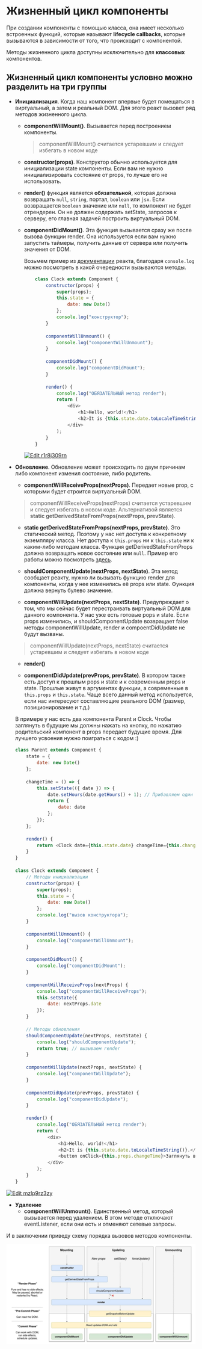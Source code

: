 # Жизненный цикл компоненты

При создании компоненты с помощью класса, она имеет несколько встроенных функций, которые называют **lifecycle callbacks**, которые вызываются в зависимости от того, что происходит с компонентой.

Методы жизненного цикла доступны исключительно для **классовых** компонентов.

## Жизненный цикл компоненты условно можно разделить на три группы

- **Инициализация**. Когда наш компонент впервые будет помещаться в виртуальный, а затем и реальный DOM. Для этого реакт вызовет ряд методов жизненного цикла.
  
  - **componentWillMount()**. Вызывается перед построением компоненты.
  
    >componentWillMount() считается устаревшим и следует избегать в новом коде
  
  - **constructor(props)**. Конструктор обычно используется для инициализации state компоненты. Если вам не нужно инициализировать состояние от props, то лучше его не использовать.
  
  - **render()** функция является **обязательной**, которая должна возвращать ```null```, ```string```, портал, ```boolean``` или ```jsx```. Если возвращается ```boolean``` значение или ```null```, то компонент не будет отрендерен. Он не должен содержать setState, запросов к серверу, его главная задачей построить виртуальный DOM.
  
  - **componentDidMount()**. Эта функция вызывается сразу же после вызова функции render. Она используется если вам нужно запустить таймеры, получить данные от сервера или получить значения от DOM.
  
    Возьмем пример из [документации](https://reactjs.org/docs/state-and-lifecycle.html) реакта, благодаря ```console.log``` можно посмотреть в какой очередности вызываются методы.

    ```javascript
        class Clock extends Component {
            constructor(props) {
                super(props);
                this.state = {
                    date: new Date()
                };
                console.log("конструктор");
            }

            componentWillUnmount() {
                console.log("componentWillUnmount");
            }

            componentDidMount() {
                console.log("componentDidMount");
            }

            render() {
                console.log("ОБЯЗАТЕЛЬНЫЙ метод render");
                return (
                    <div>
                        <h1>Hello, world!</h1>
                        <h2>It is {this.state.date.toLocaleTimeString()}.</h2>
                    </div>
                );
            }
        }
    ```

    [![Edit r1r8j309rn](https://codesandbox.io/static/img/play-codesandbox.svg)](https://codesandbox.io/s/r1r8j309rn)

- **Обновление**. Обновление может происходить по двум причинам либо компонент изменил состояние, либо родитель.

  - **componentWillReceiveProps(nextProps)**. Передает новые prop, с которыми будет строится виртуальный DOM.
  
  > componentWillReceiveProps(nextProps) считается устаревшим и следует избегать в новом коде. Альтернативой является **static getDerivedStateFromProps(nextProps, prevState)**.

  - **static getDerivedStateFromProps(nextProps, prevState)**. Это статический метод. Поэтому у нас нет доступа к конкретному экземпляру класса. Нет доступа к `this.props` ни к `this.state` ни к каким-либо методам класса. Функция getDerivedStateFromProps должна возвращать новое состояние или `null`. Пример его работы можно посмотреть [здесь](https://youtu.be/XqFCMObsyKk).

  - **shouldComponentUpdate(nextProps, nextState)**. Эта метод сообщает реакту, нужно ли вызывать функцию render для компоненты, когда у нее изменились её props или state. Функция должна вернуть булево значение.

  - **componentWillUpdate(nextProps, nextState)**. Предупреждает о том, что мы сейчас будет перестраивать виртуальный DOM для данного компонента. У нас уже есть готовые pops и state. Если props изменились, и shouldComponentUpdate возвращает false методы componentWillUpdate, render и compoentDidUpdate не будут вызваны.
  
  > componentWillUpdate(nextProps, nextState) считается устаревшим и следует избегать в новом коде

  - **render()**

  - **componentDidUpdate(prevProps, prevState)**. В котором также есть доступ к прошлым pops и state и к современным props и state. Прошлые живут в аргументах функции, а современные в ```this.props``` и ```this.state```. Чаще всего данный метод используется, если нас интересуют составляющие реального DOM (размер, позиционирование и т.д.)

  В примере у нас есть два компонента Parent и Clock. Чтобы заглянуть в будущие мы должны нажать на кнопку, по нажатию родительский компонент в props передает будущие время. Для лучшего усвоения нужно поиграться с кодом :)

    ```javascript
    class Parent extends Component {
        state = {
            date: new Date()
        };

        changeTime = () => {
            this.setState(({ date }) => {
                date.setHours(date.getHours() + 1); // Прибавляем один час
                return {
                    date: date
                };
            });
        };

        render() {
            return <Clock date={this.state.date} changeTime={this.changeTime} />;
        }
    }

    class Clock extends Component {
        // Методы инициализации
        constructor(props) {
            super(props);
            this.state = {
                date: new Date()
            };
            console.log("вызов конструктора");
        }

        componentWillUnmount() {
            console.log("componentWillUnmount");
        }

        componentDidMount() {
            console.log("componentDidMount");
        }

        componentWillReceiveProps(nextProps) {
            console.log("componentWillReceiveProps");
            this.setState({
                date: nextProps.date
            });
        }

        // Методы обновления
        shouldComponentUpdate(nextProps, nextState) {
            console.log("shouldComponentUpdate");
            return true; // вызываем render
        }

        componentWillUpdate(nextProps, nextState) {
            console.log("componentWillUpdate");
        }

        componentDidUpdate(prevProps, prevState) {
            console.log("componentDidUpdate");
        }

        render() {
            console.log("ОБЯЗАТЕЛЬНЫЙ метод render");
            return (
                <div>
                    <h1>Hello, world!</h1>
                    <h2>It is {this.state.date.toLocaleTimeString()}.</h2>
                    <button onClick={this.props.changeTime}>Заглянуть в будущие</button>
                </div>
            );
        }
    }
    ```

[![Edit mzlp9rz3zy](https://codesandbox.io/static/img/play-codesandbox.svg)](https://codesandbox.io/s/mzlp9rz3zy?expanddevtools=1)

- **Удаление**
  - **componentWillUnmount()**. Единственный метод, который вызывается перед удалением. В этом методе отключают eventListener, если они есть и отменяют сетевые запросы.

И в заключении приведу схему порядка вызовов методов компоненты.

![Порядок вызовов методов компоненты](img/dan_abramov_2018-Apr.jpg)